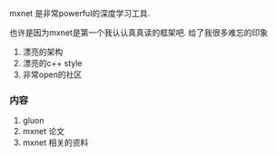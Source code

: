 mxnet 是非常powerful的深度学习工具.

也许是因为mxnet是第一个我认认真真读的框架吧. 给了我很多难忘的印象
1. 漂亮的架构
2. 漂亮的c++ style
3. 非常open的社区

### 内容
1. gluon
2. mxnet 论文
3. mxnet 相关的资料
